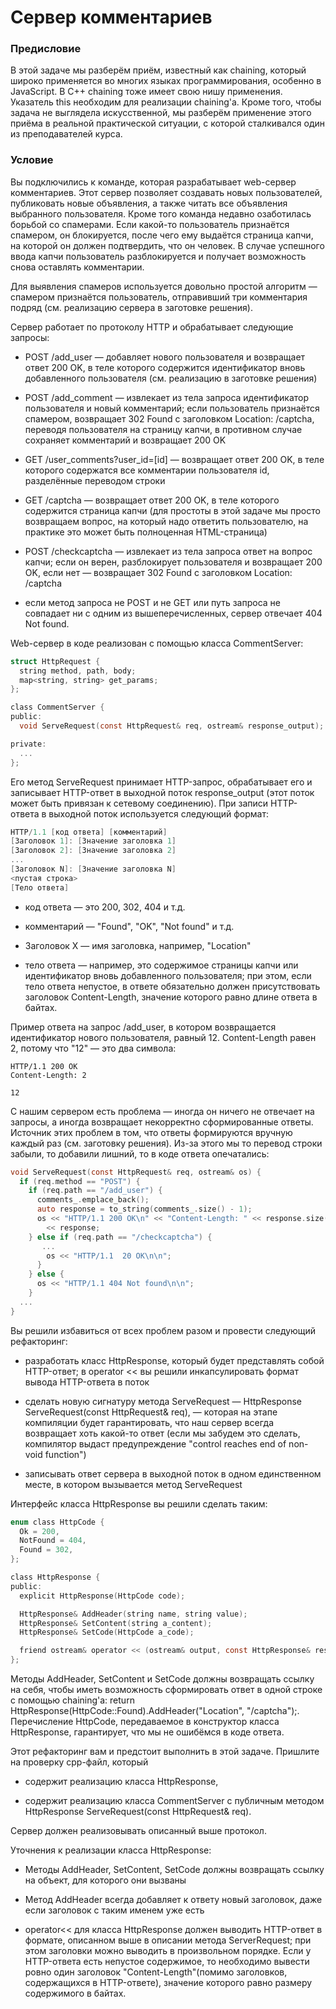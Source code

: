 # Сервер комментариев
### Предисловие ###
В этой задаче мы разберём приём, известный как chaining, который широко применяется во многих языках программирования, особенно в JavaScript. В C++ chaining тоже имеет свою нишу применения. Указатель this необходим для реализации chaining'а. Кроме того, чтобы задача не выглядела искусственной, мы разберём применение этого приёма в реальной практической ситуации, с которой сталкивался один из преподавателей курса.

### Условие ###
Вы подключились к команде, которая разрабатывает web-сервер комментариев. Этот сервер позволяет создавать новых пользователей, публиковать новые объявления, а также читать все объявления выбранного пользователя. Кроме того команда недавно озаботилась борьбой со спамерами. Если какой-то пользователь признаётся спамером, он блокируется, после чего ему выдаётся страница капчи, на которой он должен подтвердить, что он человек. В случае успешного ввода капчи пользователь разблокируется и получает возможность снова оставлять комментарии.

Для выявления спамеров используется довольно простой алгоритм — спамером признаётся пользователь, отправивший три комментария подряд (см. реализацию сервера в заготовке решения).

Сервер работает по протоколу HTTP и обрабатывает следующие запросы:

 - POST /add_user — добавляет нового пользователя и возвращает ответ 200 OK, в теле которого содержится идентификатор вновь добавленного пользователя (см. реализацию в заготовке решения)

 - POST /add_comment — извлекает из тела запроса идентификатор пользователя и новый комментарий; если пользователь признаётся спамером, возвращает 302 Found c заголовком Location: /captcha, переводя пользователя на страницу капчи, в противном случае сохраняет комментарий и возвращает 200 OK

 - GET /user_comments?user_id=[id] — возвращает ответ 200 OK, в теле которого содержатся все комментарии пользователя id, разделённые переводом строки

 - GET /captcha — возвращает ответ 200 OK, в теле которого содержится страница капчи (для простоты в этой задаче мы просто возвращаем вопрос, на который надо ответить пользователю, на практике это может быть полноценная HTML-страница)

 - POST /checkcaptcha — извлекает из тела запроса ответ на вопрос капчи; если он верен, разблокирует пользователя и возвращает 200 OK, если нет — возвращает 302 Found c заголовком Location: /captcha

 - если метод запроса не POST и не GET или путь запроса не совпадает ни с одним из вышеперечисленных, сервер отвечает 404 Not found.

Web-сервер в коде реализован с помощью класса CommentServer:

```objectivec
struct HttpRequest {
  string method, path, body;
  map<string, string> get_params;
};

class CommentServer {
public:
  void ServeRequest(const HttpRequest& req, ostream& response_output);

private:
  ...
};

```

Его метод ServeRequest принимает HTTP-запрос, обрабатывает его и записывает HTTP-ответ в выходной поток response_output (этот поток может быть привязан к сетевому соединению). При записи HTTP-ответа в выходной поток используется следующий формат:

```objectivec
HTTP/1.1 [код ответа] [комментарий]
[Заголовок 1]: [Значение заголовка 1]
[Заголовок 2]: [Значение заголовка 2]
...
[Заголовок N]: [Значение заголовка N]
<пустая строка>
[Тело ответа]

```
 - код ответа — это 200, 302, 404 и т.д.

 - комментарий — "Found", "OK", "Not found" и т.д.

 - Заголовок X — имя заголовка, например, "Location"

 - тело ответа — например, это содержимое страницы капчи или идентификатор вновь добавленного пользователя; при этом, если тело ответа непустое, в ответе обязательно должен присутствовать заголовок Content-Length, значение которого равно длине ответа в байтах.

Пример ответа на запрос /add_user, в котором возвращается идентификатор нового пользователя, равный 12. Content-Length равен 2, потому что "12" — это два символа:

```ojectivec
HTTP/1.1 200 OK
Content-Length: 2

12

```

С нашим сервером есть проблема — иногда он ничего не отвечает на запросы, а иногда возвращает некорректно сформированные ответы. Источник этих проблем в том, что ответы формируются вручную каждый раз (см. заготовку решения). Из-за этого мы то перевод строки забыли, то добавили лишний, то в коде ответа опечатались:

```objectivec
void ServeRequest(const HttpRequest& req, ostream& os) {
  if (req.method == "POST") {
    if (req.path == "/add_user") {
      comments_.emplace_back();
      auto response = to_string(comments_.size() - 1);
      os << "HTTP/1.1 200 OK\n" << "Content-Length: " << response.size() << "\n" << "\n"
        << response;
    } else if (req.path == "/checkcaptcha") {
       ...
        os << "HTTP/1.1  20 OK\n\n";
      }
    } else {
      os << "HTTP/1.1 404 Not found\n\n";
    }
  ...
}
```

Вы решили избавиться от всех проблем разом и провести следующий рефакторинг:

 - разработать класс HttpResponse, который будет представлять собой HTTP-ответ; в operator << вы решили инкапсулировать формат вывода HTTP-ответа в поток

 - сделать новую сигнатуру метода ServeRequest — HttpResponse ServeRequest(const HttpRequest& req), — которая на этапе компиляции будет гарантировать, что наш сервер всегда возвращает хоть какой-то ответ (если мы забудем это сделать, компилятор выдаст предупреждение "control reaches end of non-void function")

 - записывать ответ сервера в выходной поток в одном единственном месте, в котором вызывается метод ServeRequest

Интерфейс класса HttpResponse вы решили сделать таким:

```objectivec
enum class HttpCode {
  Ok = 200,
  NotFound = 404,
  Found = 302,
};

class HttpResponse {
public:
  explicit HttpResponse(HttpCode code);

  HttpResponse& AddHeader(string name, string value);
  HttpResponse& SetContent(string a_content);
  HttpResponse& SetCode(HttpCode a_code);

  friend ostream& operator << (ostream& output, const HttpResponse& resp);
};
```
Методы AddHeader, SetContent и SetCode должны возвращать ссылку на себя, чтобы иметь возможность сформировать ответ в одной строке с помощью chaining'а: return HttpResponse(HttpCode::Found).AddHeader("Location", "/captcha");. Перечисление HttpCode, передаваемое в конструктор класса HttpResponse, гарантирует, что мы не ошибёмся в коде ответа.

Этот рефакторинг вам и предстоит выполнить в этой задаче. Пришлите на проверку cpp-файл, который

 - содержит реализацию класса HttpResponse,

 - содержит реализацию класса CommentServer с публичным методом HttpResponse ServeRequest(const HttpRequest& req).

Сервер должен реализовывать описанный выше протокол.

Уточнения к реализации класса HttpResponse:

 - Методы AddHeader, SetContent, SetCode должны возвращать ссылку на объект, для которого они вызваны

 - Метод AddHeader всегда добавляет к ответу новый заголовок, даже если заголовок с таким именем уже есть

 - operator<< для класса HttpResponse должен выводить HTTP-ответ в формате, описанном выше в описании метода ServerRequest; при этом заголовки можно выводить в произвольном порядке. Если у HTTP-ответа есть непустое содержимое, то необходимо вывести ровно один заголовок "Content-Length"(помимо заголовков, содержащихся в HTTP-ответе), значение которого равно размеру содержимого в байтах.

